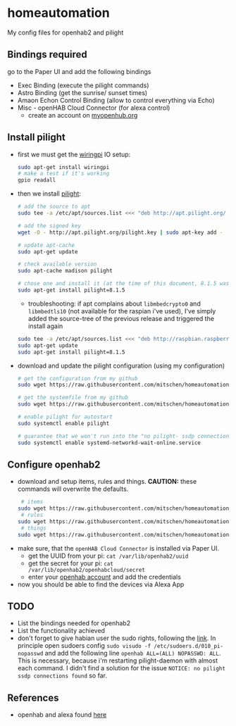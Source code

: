 # homeautomation
My config files for openhab2 and pilight

## Bindings required
go to the Paper UI and add the following bindings
* Exec Binding (execute the pilight commands)
* Astro Binding (get the sunrise/ sunset times)
* Amaon Echon Control Binding (allow to control everything via Echo)
* Misc - openHAB Cloud Connector (for alexa control)
    * create an account on [myopenhub.org](https://myopenhab.org/)

## Install pilight
* first we must get the [wiringpi]() IO setup:
  ```bash
  sudo apt-get install wiringpi
  # make a test if it's working
  gpio readall
  ```
* then we install [pilight]():
  ```bash
  # add the source to apt
  sudo tee -a /etc/apt/sources.list <<< "deb http://apt.pilight.org/ stable main"

  # add the signed key
  wget -O - http://apt.pilight.org/pilight.key | sudo apt-key add -

  # update apt-cache
  sudo apt-get update

  # check available version
  sudo apt-cache madison pilight

  # chose one and install it (at the time of this document, 8.1.5 was the latest stable)
  sudo apt-get install pilight=8.1.5
  ```
    * troubleshooting: if apt complains about `libmbedcrypto0` and `libmbedtls10` (not available for the raspian i've used), I've simply added the source-tree of the previous release and triggered the install again
    ```bash
    sudo tee -a /etc/apt/sources.list <<< "deb http://raspbian.raspberrypi.org/raspbian/ stretch main contrib non-free rpi"
    sudo apt-get update
    sudo apt-get install pilight=8.1.5
    ```
* download and update the pilight configuration (using my configuration)
  ```bash
  # get the configuration from my github
  sudo wget https://raw.githubusercontent.com/mitschen/homeautomation/master/pilight/config.json -O /etc/pilight/config.json

  # get the systemfile from my github
  sudo wget https://raw.githubusercontent.com/mitschen/homeautomation/master/pilight/pilight.service -O /etc/systemd/system/pilight.service

  # enable pilight for autostart
  sudo systemctl enable pilight

  # guarantee that we won't run into the "no pilight- ssdp connection found" issue
  sudo systemctl enable systemd-networkd-wait-online.service
  ```
## Configure openhab2
* download and setup items, rules and things. **CAUTION:** these commands will overwrite the defaults.
  ```bash
   # items
  sudo wget https://raw.githubusercontent.com/mitschen/homeautomation/master/openhab2/items/default.items -O /etc/openhab2/items/default.items
   # rules
  sudo wget https://raw.githubusercontent.com/mitschen/homeautomation/master/openhab2/rules/default.rules -O /etc/openhab2/rules/default.rules
   # things
  sudo wget https://raw.githubusercontent.com/mitschen/homeautomation/master/openhab2/things/default.things -O /etc/openhab2/things/default.things
  ```
* make sure, that the `openHAB Cloud Connector` is installed via Paper UI.
    * get the UUID from your pi: `cat /var/lib/openhab2/uuid`
    * get the secret for your pi: `cat /var/lib/openhab2/openhabcloud/secret`
    * enter your [openhab account](https://myopenhab.org/account) and add the credentials
* now you should be able to find the devices via Alexa App
## TODO
* List the bindings needed for openhab2
* List the functionality achieved
* don't forget to give habian user the sudo rights, following the [link](https://community.openhab.org/t/openhab-sudo-exec-binding/34988). In principle open sudoers config `sudo visudo -f /etc/sudoers.d/010_pi-nopasswd` and add the following line `openhab ALL=(ALL) NOPASSWD: ALL`. This is necessary, because i'm restarting pilight-daemon with almost each command. I didn't find a solution for the issue `NOTICE: no pilight ssdp connections found` so far.


## References
* openhab and alexa found [here](https://www.meintechblog.de/2017/08/openhab-fuer-beginner-einrichtung-mit-alexa-sprachsteuerung-in-unter-einer-stunde/)
